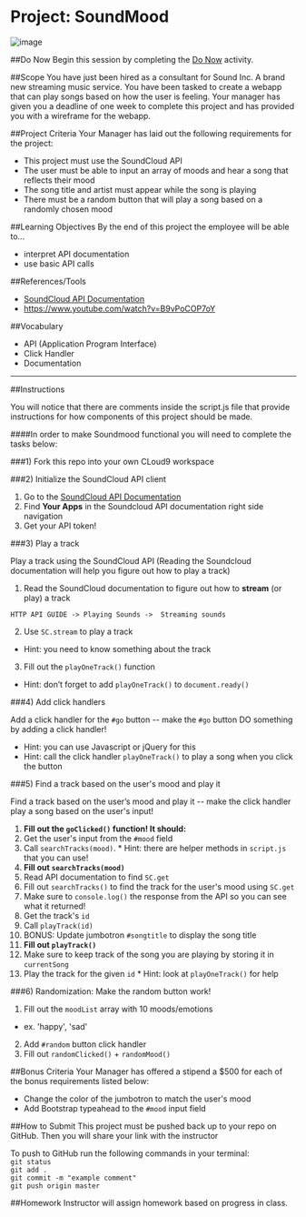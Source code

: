 # Project: SoundMood 
![image](https://imgur.com/VrWE2CS.jpg)

##Do Now 
Begin this session by completing the [Do Now](doNow.md) activity.

##Scope
You have just been hired as a consultant for Sound Inc. A brand new streaming music service. 
You have been tasked to create a webapp that can play songs based on how the user is feeling. 
Your manager has given you a deadline of one week to complete this project and has provided you with a wireframe for the webapp.  

##Project Criteria
Your Manager has laid out the following requirements for the project: 

* This project must use the SoundCloud API
* The user must be able to input an array of moods and hear a song that reflects their mood
* The song title and artist must appear while the song is playing
* There must be a random button that will play a song based on a randomly chosen mood

##Learning Objectives
By the end of this project the employee will be able to...

* interpret API documentation
* use basic API calls

##References/Tools

* [SoundCloud API Documentation](https://developers.soundcloud.com/docs/api/guide)
* https://www.youtube.com/watch?v=B9vPoCOP7oY
 
 
##Vocabulary

* API (Application Program Interface)
* Click Handler
* Documentation

***

##Instructions

You will notice that there are comments inside the script.js file that provide instructions for how components of this project should be made.  


####In order to make Soundmood functional you will need to complete the tasks below:


###1) Fork this repo into your own CLoud9 workspace 

###2) Initialize the SoundCloud API client

1. Go to the [SoundCloud API Documentation](https://developers.soundcloud.com/docs/api/guide)
2. Find **Your Apps** in the Soundcloud API documentation right side navigation
3. Get your API token!

###3) Play a track

Play a track using the SoundCloud API (Reading the Soundcloud documentation will help you figure out how to play a track)

1. Read the SoundCloud documentation to figure out how to **stream** (or play) a track
```
HTTP API GUIDE -> Playing Sounds ->  Streaming sounds
```
2. Use `SC.stream` to play a track
  * Hint: you need to know something about the track
3. Fill out the `playOneTrack()` function
  * Hint: don’t forget to add `playOneTrack()` to `document.ready()`

###4) Add click handlers

Add a click handler for the `#go` button -- make the `#go` button DO something by adding a click handler!

* Hint: you can use Javascript or jQuery for this
* Hint: call the click handler `playOneTrack()` to play a song when you click the button

###5) Find a track based on the user's mood and play it

Find a track based on the user’s mood and play it -- make the click handler play a song based on the user's input!

1. **Fill out the `goClicked()` function! It should:**
  1. Get the user's input from the `#mood` field
  2. Call `searchTracks(mood)`.
    * Hint: there are helper methods in `script.js` that you can use!
2. **Fill out `searchTracks(mood)`**
  1. Read API documentation to find `SC.get`
  2. Fill out `searchTracks()` to find the track for the user's mood using `SC.get`
  4. Make sure to `console.log()` the response from the API so you can see what it returned!
  3. Get the track's `id`
  4. Call `playTrack(id)`
  5. BONUS: Update jumbotron `#songtitle` to display the song title
3. **Fill out `playTrack()`**
  1. Make sure to keep track of the song you are playing by storing it in `currentSong`
  2. Play the track for the given `id`
    * Hint: look at `playOneTrack()` for help

###6) Randomization: Make the random button work!

1. Fill out the `moodList` array with 10 moods/emotions
  * ex. 'happy', 'sad'
2. Add `#random` button click handler
3. Fill out `randomClicked()` + `randomMood()`

##Bonus Criteria 
Your Manager has offered a stipend a $500 for each of the bonus requirements listed below: 

* Change the color of the jumbotron to match the user's mood
* Add Bootstrap typeahead to the `#mood` input field

##How to Submit
This project must be pushed back up to your repo on GitHub. Then you will share your link with the instructor

To push to GitHub run the following commands in your terminal:  
`git status`  
`git add .`  
`git commit -m "example comment"`  
`git push origin master`

##Homework
Instructor will assign homework based on progress in class.